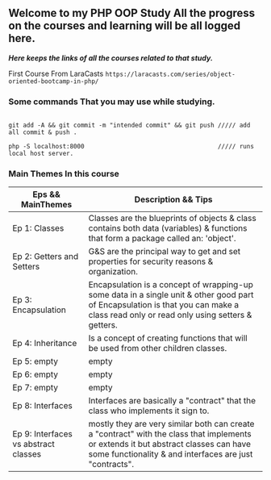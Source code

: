 ## Welcome to my PHP OOP Study All the progress on the courses and learning will be all logged here.

***Here keeps the links of all the courses related to that study.***

First Course From LaraCasts `https://laracasts.com/series/object-oriented-bootcamp-in-php/`

### Some commands That you may use while studying. 
```

git add -A && git commit -m "intended commit" && git push ///// add all commit & push .

php -S localhost:8000                                     ///// runs local host server.

```

### Main Themes In this course

 Eps && MainThemes | Description && Tips
------------- | -------------
Ep 1: Classes | Classes are the blueprints of objects & class contains both data (variables) & functions that form a package called an: 'object'.
Ep 2: Getters and Setters | G&S are the principal way to get and set properties for security reasons & organization.
Ep 3: Encapsulation | Encapsulation is a concept of wrapping-up some data in a single unit & other good part of Encapsulation is that you can make a class read only or read only using setters & getters.
Ep 4: Inheritance | Is a concept of creating functions that will be used from other children classes.
Ep 5: empty | empty
Ep 6: empty | empty
Ep 7: empty | empty
Ep 8: Interfaces | Interfaces are basically a "contract" that the class who implements it sign to.
Ep 9: Interfaces vs abstract classes | mostly they are very similar both can create a "contract" with the class that implements or extends it but abstract classes can have some functionality & and interfaces are just "contracts".